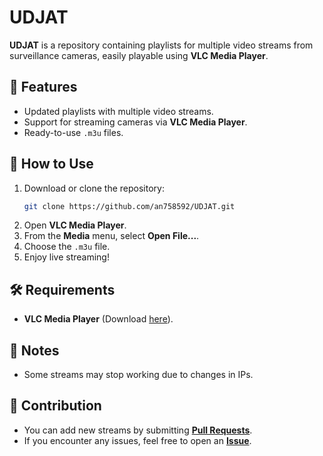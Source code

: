 # UDJAT

**UDJAT** is a repository containing playlists for multiple video streams from surveillance cameras, easily playable using **VLC Media Player**.

## 🎯 Features
- Updated playlists with multiple video streams.
- Support for streaming cameras via **VLC Media Player**.
- Ready-to-use `.m3u` files.

## 🚀 How to Use
1. Download or clone the repository:
   ```sh
   git clone https://github.com/an758592/UDJAT.git
   ```
2. Open **VLC Media Player**.
3. From the **Media** menu, select **Open File...**.
4. Choose the `.m3u` file.
5. Enjoy live streaming!

## 🛠 Requirements
- **VLC Media Player** (Download [here](https://www.videolan.org/vlc/)).

## 📌 Notes
- Some streams may stop working due to changes in IPs.

## 🤝 Contribution
- You can add new streams by submitting **[Pull Requests](https://github.com/an758592/UDJAT/pulls)**.
- If you encounter any issues, feel free to open an **[Issue](https://github.com/an758592/UDJAT/issues)**.
